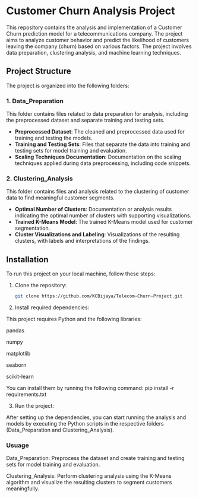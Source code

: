 # Customer Churn Analysis Project
This repository contains the analysis and implementation of a Customer Churn prediction model for a telecommunications company. The project aims to analyze customer behavior and predict the likelihood of customers leaving the company (churn) based on various factors. The project involves data preparation, clustering analysis, and machine learning techniques.

## Project Structure

The project is organized into the following folders:

### 1. **Data_Preparation**
This folder contains files related to data preparation for analysis, including the preprocessed dataset and separate training and testing sets.

- **Preprocessed Dataset**: The cleaned and preprocessed data used for training and testing the models.
- **Training and Testing Sets**: Files that separate the data into training and testing sets for model training and evaluation.
- **Scaling Techniques Documentation**: Documentation on the scaling techniques applied during data preprocessing, including code snippets.

### 2. **Clustering_Analysis**
This folder contains files and analysis related to the clustering of customer data to find meaningful customer segments.

- **Optimal Number of Clusters**: Documentation or analysis results indicating the optimal number of clusters with supporting visualizations.
- **Trained K-Means Model**: The trained K-Means model used for customer segmentation.
- **Cluster Visualizations and Labeling**: Visualizations of the resulting clusters, with labels and interpretations of the findings.

## Installation

To run this project on your local machine, follow these steps:

1. Clone the repository:

   ```bash
   git clone https://github.com/KCBijaya/Telecom-Churn-Project.git

2.  Install required dependencies:

This project requires Python and the following libraries:

pandas

numpy

matplotlib

seaborn

scikit-learn

You can install them by running the following command:
pip install -r requirements.txt

3. Run the project:

After setting up the dependencies, you can start running the analysis and models by executing the Python scripts in the respective folders (Data_Preparation and Clustering_Analysis).
###  **Usuage**
Data_Preparation: Preprocess the dataset and create training and testing sets for model training and evaluation.

Clustering_Analysis: Perform clustering analysis using the K-Means algorithm and visualize the resulting clusters to segment customers meaningfully.
